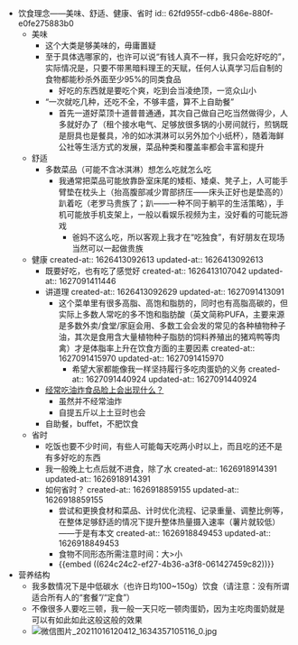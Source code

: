 - 饮食理念——美味、舒适、健康、省时
  id:: 62fd955f-cdb6-486e-880f-e0fe275883b0
	- 美味
		- 这个大类是够美味的，毋庸置疑
		- 至于具体选哪家的，也许可以说“有钱人真不一样，我只会吃好吃的”，实际情况是，只要不带黑暗料理王的天赋，任何人认真学习后自制的食物都能秒杀外面至少95%的同类食品
			- 好吃的东西就是要吃个爽，吃到会当凌绝顶，一览众山小
		- “一次就吃几种，还吃不全，不够丰盛，算不上自助餐”
			- 首先一道好菜顶十道普普通通，其次自己做自己吃当然做得少，人多就好办了（租个接水电气、足够放很多锅的小房间就行，煎锅既是厨具也是餐具，冷的如冰淇淋可以另外加个小纸杯），随着海鲜公社等生活方式的发展，菜品种类和覆盖率都会丰富和提升
	- 舒适
		- 多数菜品（可能不含冰淇淋）想怎么吃就怎么吃
			- 我通常把菜品可能放靠卧室床尾的矮柜、矮桌、凳子上，人可能手臂垫在枕头上（抬高腹部减少胃部挤压——床头正好也是垫高的）趴着吃（老罗马贵族了；趴——一种不同于躺平的生活策略），手机可能放手机支架上，一般以看娱乐视频为主，没好看的可能玩游戏
				- 爸妈不这么吃，所以客观上我才在“吃独食”，有好朋友在现场当然可以一起做贵族
	- 健康
	  created-at:: 1626413092613
	  updated-at:: 1626413092613
		- 既要好吃，也有吃了感觉好
		  created-at:: 1626413107042
		  updated-at:: 1627091411446
		- 讲道理
		  created-at:: 1626413092629
		  updated-at:: 1627091413091
			- 这个菜单里有很多高脂、高饱和脂肪的，同时也有高脂高碳的，但实际上多数人常吃的多不饱和脂肪酸（英文简称PUFA，主要来源是多数外卖/食堂/家庭会用、多数工会会发的常见的各种植物种子油，其次是食用含大量植物种子脂肪的饲料养殖出的猪鸡鸭等肉禽）才是体脂率上升在饮食方面的主要因素
			  created-at:: 1627091415970
			  updated-at:: 1627091415970
				- 希望大家都能像我一样坚持履行多吃肉蛋奶的义务
				  created-at:: 1627091440924
				  updated-at:: 1627091440924
		- [经常吃油炸食品脸上会出现什么？](https://www.zhihu.com/question/387452735/answer/1150239020)
			- 虽然并不经常油炸
			- 自提五斤以上土豆时也会
		- 自助餐，buffet，不肥饮食
	- 省时
		- 吃饭也要不少时间，有些人可能每天吃两小时以上，而且吃的还不是有多好吃的东西
		- 我一般晚上七点后就不进食，除了水
		  created-at:: 1626918914391
		  updated-at:: 1626918914391
		- 如何省时？
		  created-at:: 1626918859155
		  updated-at:: 1626918859155
			- 尝试和更换食材和菜品、计时优化流程、记录重量、调整比例等，在整体足够舒适的情况下提升整体热量摄入速率（薯片就较低）——于是有本文
			  created-at:: 1626918849453
			  updated-at:: 1626918849453
			- 食物不同形态所需注意时间：大>小
			- {{embed ((624c24c2-ef27-4b36-a3f8-061427459c82))}}
- 营养结构
	- 我多数情况下是中低碳水（也许日均100~150g）饮食（请注意：没有所谓适合所有人的“套餐”/“定食”）
	- 不像很多人要吃三顿，我一般一天只吃一顿肉蛋奶，因为主吃肉蛋奶就是可以有如此如此这般这般的效果
	- ![微信图片_20211016120412_1634357105116_0.jpg](../assets/微信图片_20211016120412_1634357105116_0_1640929534096_0.jpg)